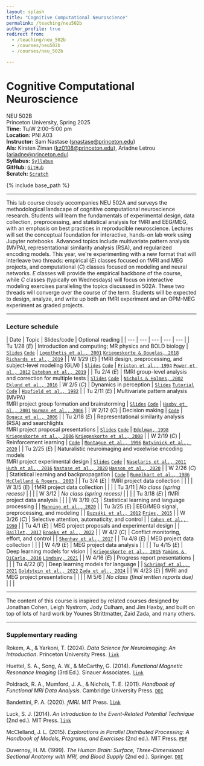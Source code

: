 ```yaml
---
layout: splash
title: "Cognitive Computational Neuroscience"
permalink: /teaching/neu502b
author_profile: true
redirect from:
  - /teaching/neu_502b
  - /courses/neu502b
  - /courses/neu_502b

---
```

# Cognitive Computational Neuroscience
NEU 502B<br>
Princeton University, Spring 2025<br>
**Time:** Tu/W 2:00–5:00 pm<br>
**Location:** PNI A03<br>
**Instructor:** Sam Nastase ([snastase@princeton.edu](snastase@princeton.edu))<br>
**AIs:** Kirsten Ziman ([kz0108@princeton.edu](kz0108@princeton.edu)), Ariadne Letrou ([ariadne@princeton.edu](ariadne@princeton.edu))<br>
**Syllabus:** [`Syllabus`](https://docs.google.com/document/d/1l-3O_eeZp_msTFY76TnRhKqZ37gdc1U860aRqd41988/edit?usp=sharing)<br>
**GitHub:** [`GitHub`](https://github.com/NEU502B/neu502b-2025)<br>
**Scratch:** [`Scratch`](https://docs.google.com/document/d/1q_i1X60_9cj2wMTuAFuuP6raWhcAJ_cwRK4qkR0IZAk/edit?usp=sharing)

{% include base_path %}

---

This lab course closely accompanies NEU 502A and surveys the methodological landscape of cognitive computational neuroscience research. Students will learn the fundamentals of experimental design, data collection, preprocessing, and statistical analysis for fMRI and EEG/MEG, with an emphasis on best practices in reproducible neuroscience. Lectures will set the conceptual foundation for interactive, hands-on lab work using Jupyter notebooks. Advanced topics include multivariate pattern analysis (MVPA), representational similarity analysis (RSA), and regularized encoding models. This year, we're experimenting with a new format that will interleave two threads: empirical (*E*) classes focused on fMRI and MEG projects, and computational (*C*) classes focused on modeling and neural networks. *E* classes will provide the empirical backbone of the course, while *C* classes (typically on Wednesdays) will focus on interactive modeling exercises paralleling the topics discussed in 502A. These two threads will converge over the course of the term. Students will be expected to design, analyze, and write up both an fMRI experiment and an OPM-MEG experiment as graded projects.

---
### Lecture schedule

| Date | Topic | Slides/code | Optional reading |
| --- | --- | --- | --- | --- |
| Tu 1/28 (*E*) | Introduction and computing; MR physics and BOLD biology | [`Slides`](https://docs.google.com/presentation/d/1RZmTeYgUvjGUuW5EAkIRovwMJHa9K4kbODAjthHzVZw/edit?usp=sharing) [`Code`](https://github.com/NEU502B/neu502b-2025/tree/master/fmri-1) | [`Logothetis et al., 2001`](https://doi.org/10.1038/35084005) [`Kriegeskorte & Douglas, 2018`](https://doi.org/10.1038/s41593-018-0210-5) [`Richards et al., 2019`](https://doi.org/10.1038/s41593-019-0520-2) |
| W 1/29 (*E*) | fMRI design, preprocessing, and subject-level modeling (GLM) | [`Slides`](https://docs.google.com/presentation/d/1UyRfx_L24U0_7E0Pc1OnZZlkiz-yPOIxNmSsuBUecgA/edit?usp=sharing) [`Code`](https://github.com/NEU502B/neu502b-2025/tree/master/fmri-2) | [`Friston et al., 1994`](https://doi.org/10.1002/hbm.460020402) [`Power et al., 2012`](https://doi.org/10.1016/j.neuroimage.2011.10.018) [`Esteban et al., 2019`](https://doi.org/10.1038/s41592-018-0235-4) |
| Tu 2/4 (*E*) | fMRI group-level analysis and correction for multiple tests | [`Slides`](https://docs.google.com/presentation/d/1rGPBRVYCUSHiTs8TSkZo9m7hDhuvHIm9Y4J0m0pwM2M/edit?usp=sharing) [`Code`](https://github.com/NEU502B/neu502b-2025/tree/master/fmri-3) | [`Nichols & Holmes, 2002`](https://doi.org/10.1002/hbm.1058) [`Eklund et al., 2016`](https://doi.org/10.1073/pnas.1602413113)
| W 2/5 (*C*) | Dynamics in perception | [`Slides`](https://snastase.github.io/files/Lab_Intro.pdf) [`Tutorial`](https://princetonuniversity.github.io/PsyNeuLink/index_logo_with_text.html#tutorial) [`Code`](https://princetonuniversity.github.io/NEU-PSY-502/content/502B/Computation/Dynamics%20in%20Perception/intro.html#) | [`Hopfield et al., 1982`](https://doi.org/10.1073/pnas.79.8.2554) |
| Tu 2/11 (*E*) | Multivariate pattern analysis (MVPA)<br>fMRI project group formation and brainstorming | [`Slides`](https://docs.google.com/presentation/d/1LZppMeeuaGJM5jOBN-qSW4y9mp2jnrU3P_v7u_Z-5uI/edit?usp=sharing) [`Code`](https://github.com/NEU502B/neu502b-2025/tree/master/fmri-4) | [`Haxby et al., 2001`](https://doi.org/10.1126/science.1063736) [`Norman et al., 2006`](https://doi.org/10.1016/j.tics.2006.07.005) |
| W 2/12 (*C*) | Decision making | [`Code`](https://princetonuniversity.github.io/NEU-PSY-502/content/502B/Computation/Decision%20Making/intro.html) | [`Bogacz et al., 2006`](https://doi.org/10.1037/0033-295X.113.4.700) |
| Tu 2/18 (*E*) | Representational similarity analysis (RSA) and searchlights<br>fMRI project proposal presentations | [`Slides`](https://docs.google.com/presentation/d/1FAU6W4j7B2zu1Vq1_8EO29CnXQVRtfliKONU7tkgjz8/edit?usp=sharing) [`Code`](https://github.com/NEU502B/neu502b-2025/tree/master/fmri-5) | [`Edelman, 1998`](https://doi.org/10.1017/S0140525X98001253) [`Kriegeskorte et al., 2006`](https://doi.org/10.1073/pnas.0600244103) [`Kriegeskorte et al., 2008`](https://doi.org/10.3389/neuro.06.004.2008) |
| W 2/19 (*C*) | Reinforcement learning | [`Code`](https://princetonuniversity.github.io/NEU-PSY-502/content/502B/Computation/Reinforcement%20Learning/intro.html) | [`Montague et al., 1996`](https://doi.org/10.1523/JNEUROSCI.16-05-01936.1996) [`Botvinick et al., 2020`](https://doi.org/10.1016/j.neuron.2020.06.014) |
| Tu 2/25 (*E*) | Naturalistic neuroimaging and voxelwise encoding models<br>fMRI project experimental design | [`Slides`](https://docs.google.com/presentation/d/1YqbDskSCbAi4lVrIS-gDYiB4v7_y79t78F5v9QsEy3A/edit?usp=sharing) [`Code`](https://github.com/NEU502B/neu502b-2025/tree/master/fmri-6) | [`Naselaris et al., 2011`](https://doi.org/10.1016/j.neuroimage.2010.07.073) [`Huth et al., 2016`](https://doi.org/10.1038/nature17637) [`Nastase et al., 2020`](https://doi.org/10.1016/j.neuroimage.2020.117254) [`Hasson et al., 2020`](https://doi.org/10.1016/j.neuron.2019.12.002) |
| W 2/26 (*C*) | Statistical learning and backpropagation | [`Code`](https://princetonuniversity.github.io/NEU-PSY-502/content/502B/Computation/Statistical%20Learning%20and%20Backpropagation/intro.html) | [`Rumelhart et al., 1986`](https://doi.org/10.1038/323533a0) [`McClelland & Rogers, 2003`](https://doi.org/10.1038/nrn1076) |
| Tu 3/4 (*E*) | fMRI project data collection | | |
| W 3/5 (*E*) | fMRI project data collection | | |
| Tu 3/11 | _No class (spring recess)_ | | |
| W 3/12 | _No class (spring recess)_ | | |
| Tu 3/18 (*E*) | fMRI project data analysis | | |
| W 3/19 (*C*) | Statistical learning and language processing | | [`Manning et al., 2020`](https://doi.org/10.1073/pnas.1907367117) |
| Tu 3/25 (*E*) | EEG/MEG signal, preprocessing, and modeling | | [`Buzsáki et al., 2012`](https://doi.org/10.1038/nrn3241) [`Fries, 2015`](https://doi.org/10.1016/j.neuron.2015.09.034) |
| W 3/26 (*C*) | Selective attention, automaticity, and control | | [`Cohen et al., 1990`](https://doi.org/10.1037/0033-295X.97.3.332) |
| Tu 4/1 (*E*) | MEG project proposals and experimental design | | [`Baillet, 2017`](https://doi.org/10.1038/nn.4504) [`Brooks et al., 2022`](https://doi.org/10.1016/j.tins.2022.05.008) |
| W 4/2 (*C*) | Conflict monitoring, effort, and control | | [`Shenhav et al., 2017`](https://doi.org/10.1146/annurev-neuro-072116-031526) |
| Tu 4/8 (*E*) | MEG project data collection | | |
| W 4/9 (*E*) | MEG project data analysis | | |
| Tu 4/15 (*E*) | Deep learning models for vision | | [`Kriegeskorte et al., 2015`](https://doi.org/10.1146/annurev-vision-082114-035447) [`Yamins & DiCarlo, 2016`](https://doi.org/10.1038/nn.4244) [`Lindsay, 2021`](https://doi.org/10.1162/jocn_a_01544) |
| W 4/16 (*E*) | Progress report presentations | | |
| Tu 4/22 (*E*) | Deep learning models for language | | [`Schrimpf et al., 2021`](https://doi.org/10.1073/pnas.2105646118) [`Goldstein et al., 2022`](https://doi.org/10.1038/s41593-022-01026-4) [`Zada et al., 2024`](https://doi.org/10.1016/j.neuron.2024.06.025) |
| W 4/23 (*E*) | fMRI and MEG project presentations | | |
| M 5/6 | _No class (final written reports due)_ | | |

---

The content of this course is inspired by related courses designed by Jonathan Cohen, Leigh Nystrom, Jody Culham, and Jim Haxby, and built on top of lots of hard work by Younes Strittmatter, Zaid Zada, and many others.

---

### Supplementary reading

Rokem, A., & Yarkoni, T. (2024). _Data Science for Neuroimaging: An Introduction_. Princeton University Press. [`link`](https://press.princeton.edu/books/hardcover/9780691222738/data-science-for-neuroimaging)

Huettel, S. A., Song, A. W., & McCarthy, G. (2014). _Functional Magnetic Resonance Imaging_ (3rd Ed.). Sinauer Associates. [`link`](https://global.oup.com/academic/product/functional-magnetic-resonance-imaging-9780878936274)

Poldrack, R. A., Mumford, J. A., & Nichols, T. E. (2011). _Handbook of Functional MRI Data Analysis_. Cambridge University Press. [`DOI`](https://doi.org/10.1017/CBO9780511895029)

Bandettini, P. A. (2020). _fMRI_. MIT Press. [`link`](https://mitpress.mit.edu/9780262538039/fmri/)

Luck, S. J. (2014). _An Introduction to the Event-Related Potential Technique_ (2nd ed.). MIT Press. [`link`](https://mitpress.mit.edu/9780262621960/an-introduction-to-the-event-related-potential-technique/)

McClelland, J. L. (2015). _Explorations in Parallel Distributed Processing: A Handbook of Models, Programs, and Exercises_ (2nd ed.). MIT Press. [`PDF`](https://web.stanford.edu/group/pdplab/pdphandbook/handbook.pdf)

Duvernoy, H. M. (1999). _The Human Brain: Surface, Three-Dimensional Sectional Anatomy with MRI, and Blood Supply_ (2nd ed.). Springer. [`DOI`](https://doi.org/10.1007/978-3-7091-6792-2)

